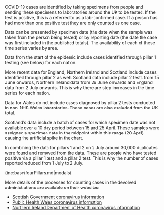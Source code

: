 COVID-19 cases are identified by taking specimens from people and sending these specimens to laboratories around the UK to be tested. If the test is positive, this is a referred to as a lab-confirmed case.  If a person has had more than one positive test they are only counted as one case.

Data can be presented by specimen date (the date when the sample was taken from the person being tested) or by reporting date (the date the case was first included in the published totals).  The availability of each of these time series varies by area.

Data from the start of the epidemic include cases identified through pillar 1 testing (see below) for each nation.

More recent data for England, Northern Ireland and Scotland include cases identified through pillar 2 as well.  Scotland data include pillar 2 tests from 15 June onwards, Northern Ireland data from 26 June onwards and England data from 2 July onwards.  This is why there are step increases in the time series for each nation.

Data for Wales do not include cases diagnosed by pillar 2 tests conducted in non-NHS Wales laboratories. These cases are also excluded from the UK total.

Scotland's data include a batch of cases for which specimen date was not available over a 10 day period between 15 and 25 April. These samples were assigned a specimen date in the midpoint within this range (20 April) causing the artificial spike in the chart.

In combining the data for pillars 1 and 2 on 2 July around 30,000 duplicates were found and removed from the data.  These are people who have tested positive via a pillar 1 test and a pillar 2 test.  This is why the number of cases reported reduced from 1 July to 2 July.

{inc:base/fourPillars.md|modals}

More details of the processes for counting cases in the devolved administrations are available on their websites:

* [Scottish Government coronavirus information](https://www.gov.scot/coronavirus-covid-19/)
* [Public Health Wales coronavirus information](https://covid19-phwstatement.nhs.wales/)
* [Northern Ireland Department of Health coronavirus information](https://www.health-ni.gov.uk/news/)
